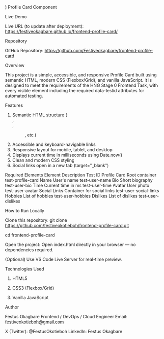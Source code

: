 )
Profile Card Component

Live Demo

Live URL (to update after deployment):
 https://festiveokagbare.github.io/frontend-profile-card/


 Repository

GitHub Repository:
 https://github.com/Festiveokagbare/frontend-profile-card

Overview

This project is a simple, accessible, and responsive Profile Card built using semantic HTML, modern CSS (Flexbox/Grid), and vanilla JavaScript.
It is designed to meet the requirements of the HNG Stage 0 Frontend Task, with every visible element including the required data-testid attributes for automated testing.

 Features

1. Semantic HTML structure (<article>, <section>, <figure>, etc.)
2. Accessible and keyboard-navigable links
3. Responsive layout for mobile, tablet, and desktop
4. Displays current time in milliseconds using Date.now()
5. Clean and modern CSS styling
6. Social links open in a new tab (target="_blank")

 Required Elements
Element	          Description	                Test ID
Profile       Card	Root container	     test-profile-card
Name	      User's name	             test-user-name
Bio	          Short biography	         test-user-bio
Time	      Current time in ms	     test-user-time
Avatar	      User photo	             test-user-avatar
Social Links  Container for social links	test-user-social-links
Hobbies	      List of hobbies	            test-user-hobbies
Dislikes	  List of dislikes	            test-user-dislikes

How to Run Locally

Clone this repository:
git clone https://github.com/festiveokotieboh/frontend-profile-card.git

cd frontend-profile-card


Open the project:
Open index.html directly in your browser — no dependencies required.

(Optional)
Use VS Code Live Server for real-time preview.

Technologies Used

1. HTML5

2. CSS3 (Flexbox/Grid)

3. Vanilla JavaScript

Author

Festus Okagbare
Frontend / DevOps / Cloud Engineer
Email: festiveokotieboh@gmail.com

X (Twitter): @FestusOkotieboh
LinkedIn: Festus Okagbare
